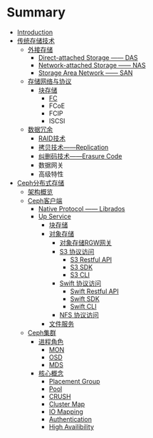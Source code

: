 # Summary

* [Introduction](README.md)
* [传统存储技术](传统存储技术.md)
    * [外接存储](外接存储.md)
        * [Direct-attached Storage —— DAS](direct-attached-storage-——-das.md)
        * [Network-attached Storage —— NAS](network-attached-storage-——-nas.md)
        * [Storage Area Network —— SAN](storage-area-network-——-san.md)
    * [存储网络与协议](网络与协议.md)
        * [块存储](块存储.md)
            * [FC](fc网络.md)
            * FCoE
            * FCIP
            * ISCSI
    * [数据冗余](数据冗余.md)
        * [RAID技术](raid.md)
        * [拷贝技术——Replication](replication.md)
        * [纠删码技术——Erasure Code](纠删码技术——erasure-code.md)
        * 数据网关
        * 高级特性
* [Ceph分布式存储](ceph分布式存储.md)
    * [架构概览](架构概览.md)
    * [Ceph客户端](ceph客户端.md)
        * [Native Protocol —— Librados](base.md)
        * [Up Service](up-service.md)
            * [块存储](块存储.md)
            * [对象存储](对象存储.md)
                * [对象存储RGW网关](对象存储rgw网关.md)
                * [S3 协议访问](aws-s3-访问方式.md)
                    * [S3 Restful API](s3-restful-api.md)
                    * [S3 SDK](s3-sdk.md)
                    * [S3 CLI](s3-cli.md)
                * [Swift 协议访问](swift-协议访问.md)
                    * [Swift Restful API](swift-restful-api.md)
                    * [Swift SDK](swift-sdk.md)
                    * [Swift CLI](swift-cli.md)
                * [NFS 协议访问](nfs-协议访问.md)
            * [文件服务](文件服务.md)
    * [Ceph集群](ceph集群.md)
        * [进程角色](daemon角色.md)
            * [MON](mon.md)
            * [OSD](osd.md)
            * [MDS](mds.md)
        * [核心概念](核心概念.md)
            * [Placement Group](placement-group.md)
            * [Pool](pool.md)
            * [CRUSH](crush.md)
            * [Cluster Map](cluster-map.md)
            * [IO Mapping](io-mapping.md)
            * [Authentication](authentication.md)
            * [High Availibility](high-availibility.md)

